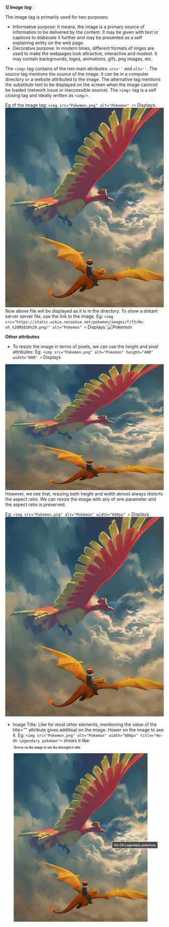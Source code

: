 ***1] Image tag***
:

The image tag is primarily used for two purposes:
- Informative purpose: It means, the image is a primary source of information to be delivered by the content. It may be given with text or captions to elaborate it further and may be presented as a self explaining entity on the web page.
- Decorative purpose: In modern times, different formats of imges are used to make the webpages look attractive, interactive and modest. It may contain backgrounds, logos, animations, gifs, png images, etc.

The `<img>` tag contains of the two main attributes: `src=''` and `alt=''`.
The source tag mentions the source of the image. It can be in a computer directory or a website attributed to the image.
The alternative tag mentions the substitute text to be displayed on the screen when the image cannnot be loaded (network issue or inaccessible source).
The `<img`> tag is a self closing tag and ideally written as `<img/>`.

Eg of the image tag: `<img src="Pokemon.png" alt="Pokemon" />` Displays: <img src="Pokemon.png" alt="Pokemon" />
Now above file will be displayed as it is in the directory.
To show a distant server server file, use the link to the image.
Eg: `<img src="https://static.wikia.nocookie.net/pokemon/images/f/f3/Ho-oh_%28MS020%29.png/" alt="Pokemon" >` Displays: <img src="https://static.wikia.nocookie.net/pokemon/images/f/f3/Ho-oh_%28MS020%29.png/" alt="Pokemon" >

**Other attributes**
- To resize the image in terms of pixels, we can use the height and pixel attributes:
Eg: `<img src="Pokemon.png" alt="Pokemon" height="400" width="600" >` Displays
<img src="Pokemon.png" alt="Pokemon" height="400" width="600" >
However, we see that, resizing both height and width almost always distorts the aspect ratio. We can resize the image with any of one parameter and the aspect ratio is preserved.

Eg: `<img src="Pokemon.png" alt="Pokemon" width="600px" >` Displays
<img src="Pokemon.png" alt="Pokemon" width="600px" >

- Image Title: Like for most other elements, mentioning the value of the title="" attribute gives additioal on the image. Hower on the image to see it.
Eg: `<img src="Pokemon.png" alt="Pokemon" width="600px" title="Ho-Oh Legendary pokemon">` shows it like:
![Image](imagetitle.png)